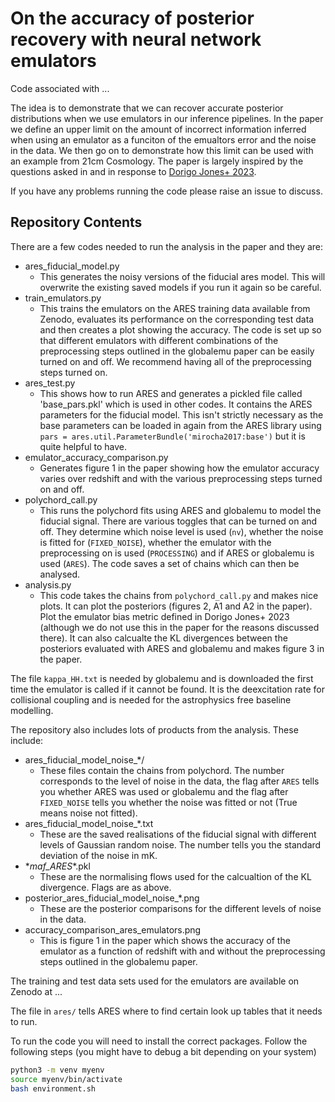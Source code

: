 # On the accuracy of posterior recovery with neural network emulators

Code associated with ...

The idea is to demonstrate that we can recover accurate posterior distributions
when we use emulators in our inference pipelines. In the paper we define
an upper limit on the amount of incorrect information inferred when using an
emulator as a funciton of the emualtors error and the noise in the data. We then
go on to demonstrate how this limit can be used with an example from
21cm Cosmology. The paper is largely inspired by the questions asked in
and in response to [Dorigo Jones+ 2023](https://ui.adsabs.harvard.edu/abs/2023ApJ...959...49D/abstract).

If you have any problems running the code please raise an issue to discuss.

## Repository Contents

There are a few codes needed to run the analysis in the paper and they are:

- ares_fiducial_model.py
    - This generates the noisy versions of the fiducial ares model. This will
    overwrite the existing saved models if you run it again so be careful.
- train_emulators.py 
    - This trains the emulators on the ARES training data available from
    Zenodo, evaluates its performance on the corresponding test data
    and then creates a plot showing the accuracy. The code is set up so that
    different emulators with different combinations of the preprocessing steps
    outlined in the globalemu paper can be easily turned on and off. We 
    recommend having all of the preprocessing steps turned on.
- ares_test.py
    - This shows how to run ARES and generates a pickled file called
    'base_pars.pkl' which is used in other codes. It contains the ARES
    parameters for the fiducial model. This isn't strictly necessary as the
    base parameters can be loaded in again from the ARES library using 
    `pars = ares.util.ParameterBundle('mirocha2017:base')` but it is
    quite helpful to have.
- emulator_accuracy_comparison.py
    - Generates figure 1 in the paper showing how the emulator accuracy
    varies over redshift and with the various preprocessing steps turned on and
    off.
- polychord_call.py
    - This runs the polychord fits using ARES and globalemu to model the fiducial
    signal. There are various toggles that can be turned on and off. They
    determine which noise level is used (`nv`), whether the noise is
    fitted for (`FIXED_NOISE`), whether the emulator with the preprocessing
    on is used (`PROCESSING`) and if ARES or globalemu is used (`ARES`). The
    code saves a set of chains which can then be analysed.
- analysis.py
    - This code takes the chains from `polychord_call.py` and makes nice plots.
    It can plot the posteriors (figures 2, A1 and A2 in the paper). Plot the
    emulator bias metric defined in Dorigo Jones+ 2023 (although we do not use
    this in the paper for the reasons discussed there). It can also calcualte
    the KL divergences between the posteriors evaluated with ARES and globalemu
    and makes figure 3 in the paper.

The file `kappa_HH.txt` is needed by globalemu and is downloaded the first time
the emulator is called if it cannot be found. It is the deexcitation rate for
collisional coupling and is needed for the astrophysics free baseline modelling.

The repository also includes lots of products from the analysis. These include:

- ares_fiducial_model_noise_*/
    - These files contain the chains from polychord. The number corresponds to
    the level of noise in the data, the flag after `ARES` tells you whether
    ARES was used or globalemu and the flag after `FIXED_NOISE` tells you
    whether the noise was fitted or not (True means noise not fitted).
- ares_fiducial_model_noise_*.txt
    - These are the saved realisations of the fiducial signal with different
    levels of Gaussian random noise. The number tells you the standard
    deviation of the noise in mK.
- *_maf_ARES_\*.pkl
    - These are the normalising flows used for the calcualtion of the KL 
    divergence. Flags are as above.
- posterior_ares_fiducial_model_noise_*.png
    - These are the posterior comparisons for the different levels of noise in
    the data.
- accuracy_comparison_ares_emulators.png
    - This is figure 1 in the paper which shows the accuracy of the 
    emulator as a function of redshift with and without the preprocessing steps
    outlined in the globalemu paper.

The training and test data sets used for the emulators are available on
Zenodo at ...

The file in `ares/` tells ARES where to find certain look up tables that it
needs to run. 

To run the code you will need to install the correct packages. Follow the following
steps (you might have to debug a bit depending on your system)

```bash
python3 -m venv myenv
source myenv/bin/activate
bash environment.sh
```

